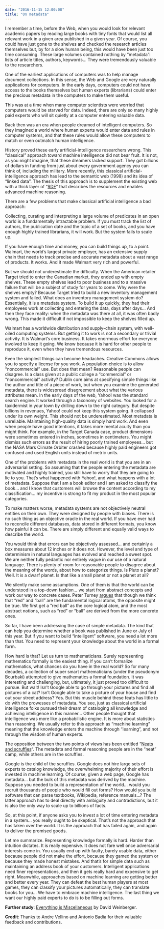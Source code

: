 ```yaml
---
date: "2016-11-15 12:00:00"
title: "On metadata"
---
```




I remember a time, before the Web, when you would look for relevant academic papers by reading large books with tiny fonts that would list all relevant work in a given area published in a given year. Of course, you could have just gone to the shelves and checked the research articles themselves but, by for a slow human being, this would have been just too time consuming. These large volumes contained nothing by &ldquo;metadata&rdquo;: lists of article titles, authors, keywords&hellip; They were tremendously valuable to the researchers.

One of the earliest applications of computers was to help manage document collections. In this sense, the Web and Google are very naturally applications for computers. In the early days, computers could not have access to the books themselves but human experts (librarians) could enter the precious metadata in the computers to make them useful.

This was at a time when many computer scientists were worried that computers would be starved for data. Indeed, there are only so many highly paid experts who will sit quietly at a computer entering valuable data.

Back then was an era when people dreamed of intelligent computers. So they imagined a world where human experts would enter data and rules in computer systems, and that these rules would allow these computers to match or even outmatch human intelligence.

History proved these early artificial-intelligence researchers wrong. This &ldquo;classical&rdquo; approach toward machine intelligence did not bear fruit. It is not, as you might imagine, that these dreamers lacked support. They got billions of dollars in funding from just about every government agency you can think of, including the military.
More recently, this classical artificial-intelligence approach has lead to the semantic web (1998) and its idea of &ldquo;linked data&rdquo;. The thesis of this approach is to supplement the existing web with a thick layer of &ldquo;[RDF](https://en.wikipedia.org/wiki/RDF)&rdquo; that describes the resources and enables advanced machine reasoning.

There are a few problems that make classical artificial intelligence a bad approach:

Collecting, curating and interpreting a large volume of predicates in an open world is a fundamentally intractable problem. If you must track the list of authors, the publication date and the topic of a set of books, and you have enough highly trained librarians, it will work. But the system fails to scale up.

If you have enough time and money, you can build things up, to a point. Walmart, the world&rsquo;s largest private employer, has an extensive supply chain that needs to track precise and accurate metadata about a vast range of products. It works. And it made Walmart very rich and powerful.

But we should not underestimate the difficulty. When the American retailer Target tried to enter the Canadian market, they ended up with empty shelves. These empty shelves lead to poor business and to a massive failure that will be a subject of study for years to come. Why were the shelves empty? Because Target tried to build a new inventory management system and failed. What does an inventory management system do? Essentially, it is a metadata system. To build it up quickly, they had their employees work at collecting and entering the data, days after days&hellip; And then they face reality: when the metadata was there at all, it was often badly wrong. This made it difficult if not impossible to keep the shelves filled up.

Walmart has a worldwide distribution and supply-chain system, with well-oiled computing systems. But getting it to work is not a secondary or trivial activity. It is Walmart&rsquo;s core business. It takes enormous effort for everyone involved to keep it going. We know because it is hard for other people to reproduce it, even when they have tremendous resources.

Even the simplest things can become headaches. Creative Commons allows you to specify a license for you work. A population choice is to allow &ldquo;noncommercial&rdquo; use. But does that mean? Reasonable people can disagree. Is a class given at a public college a &ldquo;commercial&rdquo; or &ldquo;noncommercial&rdquo; activity? Dublin core aims at specifying simple things like the author and title of a piece of work, but when you examine the generated metadata, there is widespread disagreement about what the various attributes mean.
In the early days of the web, Yahoo! was the standard search engine. It worked through a taxonomy of websites. You looked for a taxidermist in your town by drilling down to the right category. But despite billions in revenues, Yahoo! could not keep this system going. It collapsed under its own weight.
This should not be underestimated. Most metadata is unreliable. Maintaining high-quality data is simply hard work. And even when people have good intentions, it takes more mental acuity than you might think. For example, in the Target Canada case, product dimensions were sometimes entered in inches, sometimes in centimeters. You might dismiss such errors as the result of hiring poorly trained employees&hellip; but the NASA Mars Climate Orbiter crashed because highly paid engineers got confused and used English units instead of metric units.

One of the problems with metadata in the real world is that you are in an adversarial setting. So assuming that the people entering the metadata are motivated and highly trained, you still have to worry that they are going to lie to you. That&rsquo;s what happened with Yahoo!, and what happens with a lot of metadata. Suppose that I am a book editor and I am asked to classify the book&hellip; and I know that customers will browse the content according to my classification&hellip; my incentive is strong to fit my product in the most popular categories.

To make matters worse, metadata systems are not objectively neutral entities on their own. They were designed by people with biases. There is no such thing as an objective oracle in the real world. If you have ever had to reconcile different databases, data stored in different formats, you know how painful it can be. There are simply different and equally valid ways to describe the world.

You would think that errors can be objectively assessed&hellip; and certainly a box measures about 12 inches or it does not. However, the level and type of determinism in natural languages has evolved and reached a sweet spot. We are neither fully pedantic nor entirely vague in our use of a natural language. There is plenty of room for reasonable people to disagree about the meaning of the words, about how to categorize things. Is Pluto a planet? Well. It is a dwarf planet. Is that like a small planet or not a planet at all?

We silently make some assumptions. One of them is that the world can be understood in a top-down fashion&hellip; we start from abstract concepts and work our way to concrete cases. Peter Turney [argues](http://blog.apperceptual.com/logical-atoms) that though we think that &ldquo;red&rdquo; and &ldquo;ball&rdquo; are the fundamental logical atoms, the opposite might be true. We first get a &ldquo;red ball&rdquo; as the core logical atom, and the most abstract notions, such as &ldquo;red&rdquo; or &ldquo;ball&rdquo; are derived from the more concrete ones.

So far, I have been addressing the case of simple metadata. The kind that can help you determine whether a book was published in June or July of this year. But if you want to build &ldquo;intelligent&rdquo; software, you need a lot more than that. You need to represent your knowledge about the world in a formal form.

How hard is that? Let us turn to mathematicians. Surely representing mathematics formally is the easiest thing. If you can&rsquo;t formalize mathematics, what chances do you have in the real world? So for many decades, a collection of super smart mathematicians (under the pseudonym Bourbaki) attempted to give mathematics a formal foundation. It was interesting and challenging, but, ultimately, it just proved too difficult to pursue.
But wait! Isn&rsquo;t Google able to go through your pictures and find all pictures of a cat? Isn&rsquo;t Google able to take a picture of your house and find out your street address?
Yes. But this muscle behind these feats has little to do with the prowesses of metadata. You see, just as classical artificial intelligence folks pursued their dream of cataloging all knowledge and achieving intelligence in this manner&hellip; Other people thought that intelligence was more like a probabilistic engine. It is more about statistics than reasoning. We usually refer to this approach as &ldquo;machine learning&rdquo; meaning that the knowledge enters the machine through &ldquo;learning&rdquo;, and not through the wisdom of human experts.

The opposition between the two points of views has been entitled &ldquo;[Neats and scruffies](https://en.wikipedia.org/wiki/Neats_and_scruffies)&ldquo;. The metadata and formal reasoning people are in the &ldquo;neat&rdquo; camp, while others are in the scruffies.

Google is the child of the scruffies. Google does not hire large sets of experts to catalog knowledge, the overwhelming majority of their effort is invested in machine learning. Of course, given a web page, Google has metadata&hellip; but the bulk of this metadata was derived by the machine.
Suppose you needed to build a representation of the world&hellip; would you recruit thousands of people who would fill out forms? How would you build software that can parse textbooks, Wikipedia, reference manuals&hellip;? The latter approach has to deal directly with ambiguity and contradictions, but it is also the only way to scale up to billions of facts.

So, at this point, if anyone asks you to invest a lot of time entering metadata in a system&hellip; you really ought to be skeptical. That&rsquo;s not the approach that has taken over the world. It is the approach that has failed again, and again to deliver the promised goods.

Let me summarize. Representing knowledge formally is hard. Harder than intuition dictates. It is really expensive. It does not fare well once adversarial interests come in. You usually end up with faulty, barely usable data, either because people did not make the effort, because they gamed the system or because they made honest mistakes. And that&rsquo;s for simple data such as maintaining an address book of your customers. Intelligent applications need finer representations, and then it gets really hard and expensive to get right. Meanwhile, approaches based on machine learning are getting better and better every year. They can defeat the best human players at most games, they can classify your pictures automatically, they can translate books for you&hellip; We have to embrace machine intelligence. The last thing we want our highly paid experts to do is to be filling out forms.

__Further study__: [Everything is Miscellaneous](https://www.youtube.com/watch?v=WHeta_YZ0oE) by David Weinberger.

__Credit__: Thanks to Andre Vellino and Antonio Badia for their valuable feedback and contributions.

